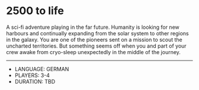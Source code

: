 # 2500 to life

A sci-fi adventure playing in the far future. Humanity is looking for new harbours and continually expanding from the solar system to 
other regions in the galaxy. You are one of the pioneers sent on a mission to scout the uncharted territories. But something seems off 
when you and part of your crew awake from cryo-sleep unexpectedly in the middle of the journey.

---

* LANGUAGE: GERMAN
* PLAYERS: 3-4
* DURATION: TBD
